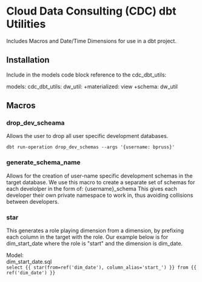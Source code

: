 # Cloud Data Consulting (CDC) dbt Utilities

Includes Macros and Date/Time Dimensions for use in a dbt project.

## Installation

Include in the models code block reference to the cdc_dbt_utils:

models:
  cdc_dbt_utils:
    dw_util:
      +materialized: view
      +schema: dw_util

## Macros

### drop_dev_scheama
Allows the user to drop all user specific development databases.

`dbt run-operation drop_dev_schemas --args '{username: bpruss}' `

### generate_schema_name
Allows for the creation of user-name specific development schemas in the target database.
We use this macro to create a separate set of schemas for each develolper in the form of: 
{username}_schema 
This gives each developer their own private namespace to work in, thus avoiding collisions between developers.  

### star
This generates a role playing dimension from a dimension, by prefixing each column in the target with the role. Our example below is for dim_start_date where the role is "start"
and the dimension is dim_date.  

Model:<br> 
dim_start_date.sql <br>
`select
   {{ star(from=ref('dim_date'), column_alias='start_') }}
from {{ ref('dim_date') }}`
